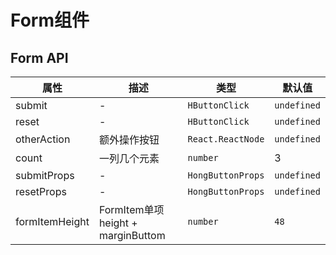 

# Form组件
<code src="../examples/form/index.tsx"></code>

## Form API
|属性|描述|类型|默认值|
|---|--|---|---|
|submit|-|`HButtonClick`|`undefined`|
|reset|-|`HButtonClick`|`undefined`|
|otherAction|额外操作按钮|`React.ReactNode`|`undefined`|
|count|一列几个元素|`number`|3|
|submitProps|-|`HongButtonProps`|`undefined`|
|resetProps|-|`HongButtonProps`|`undefined`|
|formItemHeight|FormItem单项height + marginButtom|`number`|`48`|